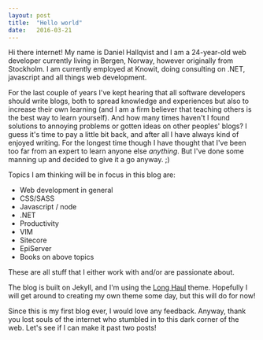 ```yaml
---
layout: post
title:  "Hello world"
date:   2016-03-21
---
```


Hi there internet! My name is Daniel Hallqvist and I am a 24-year-old web developer currently living in Bergen, Norway, however originally from Stockholm. I am currently employed at Knowit, doing consulting on .NET, javascript and all things web development.

For the last couple of years I've kept hearing that all software developers should write blogs, both to spread knowledge and experiences but also to increase their own learning (and I am a firm believer that teaching others is the best way to learn yourself). And how many times haven't I found solutions to annoying problems or gotten ideas on other peoples' blogs? I guess it's time to pay a little bit back, and after all I have always kind of enjoyed writing. For the longest time though I have thought that I've been too far from an expert to learn anyone else _anything_. But  I've done some manning up and decided to give it a go anyway. ;)

Topics I am thinking will be in focus in this blog are:

* Web development in general
* CSS/SASS
* Javascript / node
* .NET
* Productivity
* VIM
* Sitecore
* EpiServer
* Books on above topics

These are all stuff that I either work with and/or are passionate about.

The blog is built on Jekyll, and I'm using the [Long Haul](https://github.com/brianmaierjr/long-haul) theme. Hopefully I will get around to creating my own theme some day, but this will do for now!

Since this is my first blog ever, I would love any feedback. Anyway, thank you lost souls of the internet who stumbled in to this dark corner of the web. Let's see if I can make it past two posts! 
